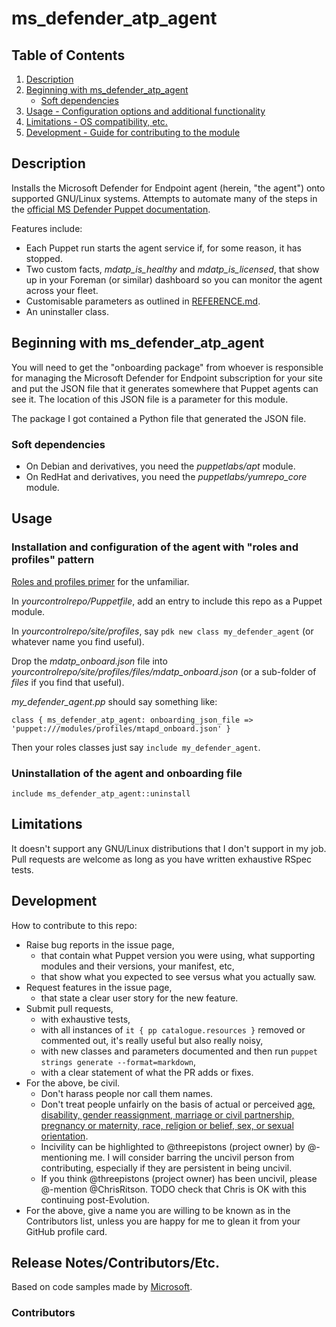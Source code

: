 # ms_defender_atp_agent

## Table of Contents

1. [Description](#description)
1. [Beginning with ms_defender_atp_agent](#beginning-with-ms_defender_atp_agent)
   - [Soft dependencies](#soft-dependencies)
1. [Usage - Configuration options and additional functionality](#usage)
1. [Limitations - OS compatibility, etc.](#limitations)
1. [Development - Guide for contributing to the module](#development)

## Description

Installs the Microsoft Defender for Endpoint agent (herein, "the agent") onto supported GNU/Linux systems.  Attempts to automate many of the steps in the [official MS Defender Puppet documentation][1].

Features include:
- Each Puppet run starts the agent service if, for some reason, it has stopped.
- Two custom facts, *mdatp_is_healthy* and *mdatp_is_licensed*, that show up in your Foreman (or similar) dashboard so you can monitor the agent across your fleet.
- Customisable parameters as outlined in [REFERENCE.md](REFERENCE.md).
- An uninstaller class.

##  Beginning with ms_defender_atp_agent

You will need to get the "onboarding package" from whoever is responsible for managing the Microsoft Defender for Endpoint subscription for your site and put the JSON file that it generates somewhere that Puppet agents can see it. The location of this JSON file is a parameter for this module.

The package I got contained a Python file that generated the JSON file. 

### Soft dependencies

- On Debian and derivatives, you need the *puppetlabs/apt* module.
- On RedHat and derivatives, you need the *puppetlabs/yumrepo_core* module.

## Usage

### Installation and configuration of the agent with "roles and profiles" pattern

[Roles and profiles primer][1] for the unfamiliar.

In *yourcontrolrepo/Puppetfile*, add an entry to include this repo as a Puppet module.

In *yourcontrolrepo/site/profiles*, say `pdk new class my_defender_agent` (or whatever name you find useful).

Drop the *mdatp_onboard.json* file into *yourcontrolrepo/site/profiles/files/mdatp_onboard.json* (or a sub-folder of *files* if you find that useful).

*my_defender_agent.pp* should say something like:

```
class { ms_defender_atp_agent: onboarding_json_file => 'puppet:///modules/profiles/mtapd_onboard.json' }
```

Then your roles classes just say `include my_defender_agent`.

### Uninstallation of the agent and onboarding file

```
include ms_defender_atp_agent::uninstall
```

## Limitations

It doesn't support any GNU/Linux distributions that I don't support in my job. Pull requests are welcome as long as you have written exhaustive RSpec tests.

## Development

How to contribute to this repo:
- Raise bug reports in the issue page,
  - that contain what Puppet version you were using, what supporting modules and their versions, your manifest, etc,
  - that show what you expected to see versus what you actually saw.
- Request features in the issue page,
  - that state a clear user story for the new feature.
- Submit pull requests,
  - with exhaustive tests,
  - with all instances of `it { pp catalogue.resources }` removed or commented out, it's really useful but also really noisy,
  - with new classes and parameters documented and then run `puppet strings generate --format=markdown`,
  - with a clear statement of what the PR adds or fixes.
- For the above, be civil.
  - Don't harass people nor call them names.
  - Don't treat people unfairly on the basis of actual or perceived [age, disability, gender reassignment, marriage or civil partnership, pregnancy or maternity, race, religion or belief, sex, or sexual orientation][2].
  - Incivility can be highlighted to @threepistons (project owner) by @-mentioning me. I will consider barring the uncivil person from contributing, especially if they are persistent in being uncivil.
  - If you think @threepistons (project owner) has been uncivil, please @-mention @ChrisRitson. TODO check that Chris is OK with this continuing post-Evolution.
- For the above, give a name you are willing to be known as in the Contributors list, unless you are happy for me to glean it from your GitHub profile card.

## Release Notes/Contributors/Etc.

Based on code samples made by [Microsoft][3].

### Contributors

[1]: https://puppet.com/docs/pe/2019.8/osp/the_roles_and_profiles_method.html
[2]: https://www.legislation.gov.uk/ukpga/2010/15/section/4/enacted
[3]: https://docs.microsoft.com/en-us/microsoft-365/security/defender-endpoint/linux-install-with-puppet
